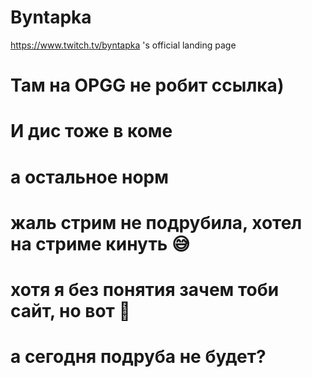 # Byntapka

https://www.twitch.tv/byntapka 's official landing page


# Там на OPGG не робит ссылка)
# И дис тоже в коме
# а остальное норм
# жаль стрим не подрубила, хотел на стриме кинуть 😅

# хотя я без понятия зачем тоби сайт, но вот 🤪

# а сегодня подруба не будет?

